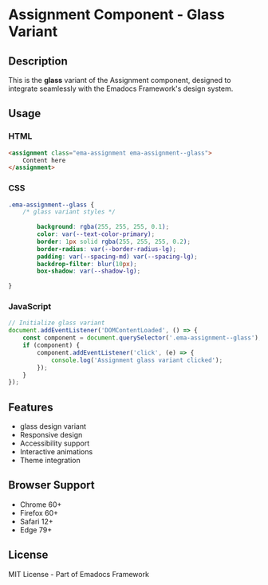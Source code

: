# Assignment Component - Glass Variant

## Description
This is the **glass** variant of the Assignment component, designed to integrate seamlessly with the Emadocs Framework's design system.

## Usage

### HTML
```html
<assignment class="ema-assignment ema-assignment--glass">
    Content here
</assignment>
```

### CSS
```css
.ema-assignment--glass {
    /* glass variant styles */
    
        background: rgba(255, 255, 255, 0.1);
        color: var(--text-color-primary);
        border: 1px solid rgba(255, 255, 255, 0.2);
        border-radius: var(--border-radius-lg);
        padding: var(--spacing-md) var(--spacing-lg);
        backdrop-filter: blur(10px);
        box-shadow: var(--shadow-lg);
    
}
```

### JavaScript
```javascript
// Initialize glass variant
document.addEventListener('DOMContentLoaded', () => {
    const component = document.querySelector('.ema-assignment--glass');
    if (component) {
        component.addEventListener('click', (e) => {
            console.log('Assignment glass variant clicked');
        });
    }
});
```

## Features
- glass design variant
- Responsive design
- Accessibility support
- Interactive animations
- Theme integration

## Browser Support
- Chrome 60+
- Firefox 60+
- Safari 12+
- Edge 79+

## License
MIT License - Part of Emadocs Framework
